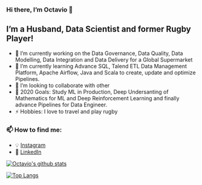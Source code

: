 ### Hi there, I’m Octavio 👋

## I’m a Husband, Data Scientist and former Rugby Player!
- 🔭 I’m currently working on the Data Governance, Data Quality, Data Modelling, Data Integration and Data Delivery for a Global Supermarket 
- 🌱 I’m currently learning Advance SQL, Talend ETL Data Management Platform, Apache Airflow, Java and Scala to create, update and optimize Pipelines.
- 👯 I’m looking to collaborate with other
- 🥅 2020 Goals: Study ML in Production, Deep Undersanting of Mathematics for ML and Deep Reinforcement Learning and finally advance Pipelines for Data Engineer.
- ⚡ Hobbies: I love to travel and play rugby

### 📫 How to find me:

  - :bulb: [Instagram](https://www.instagram.com/octadelsueldo/)
  - :office: [LinkedIn](https://www.linkedin.com/in/octaviodelsueldo)

[![Octavio's github stats](https://github-readme-stats.vercel.app/api?username=octadelsueldo&count_private=true&show_icons=true&theme=default&hide_rank=false)](https://github.com/anuraghazra/github-readme-stats)

[![Top Langs](https://github-readme-stats.vercel.app/api/top-langs/?username=octadelsueldo)](https://github.com/anuraghazra/github-readme-stats)

